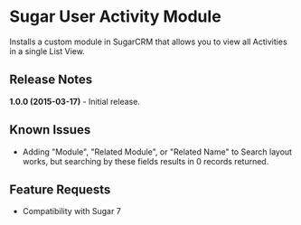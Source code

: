 # Sugar User Activity Module
Installs a custom module in SugarCRM that allows you to view all Activities in a single List View.

## Release Notes
**1.0.0 (2015-03-17)** - Initial release.

## Known Issues
* Adding "Module", "Related Module", or "Related Name" to Search layout works, but searching by these fields results in 0 records returned.

## Feature Requests
* Compatibility with Sugar 7
